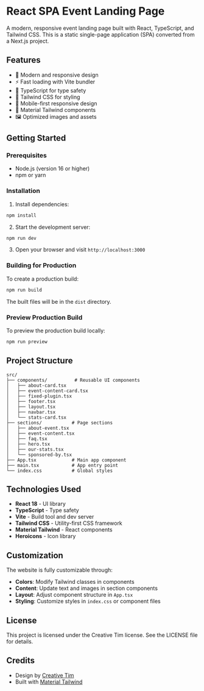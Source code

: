 # React SPA Event Landing Page

A modern, responsive event landing page built with React, TypeScript, and Tailwind CSS. This is a static single-page application (SPA) converted from a Next.js project.

## Features

- 🎨 Modern and responsive design
- ⚡ Fast loading with Vite bundler
- 🎯 TypeScript for type safety
- 🎨 Tailwind CSS for styling
- 📱 Mobile-first responsive design
- 🎪 Material Tailwind components
- 🖼️ Optimized images and assets

## Getting Started

### Prerequisites

- Node.js (version 16 or higher)
- npm or yarn

### Installation

1. Install dependencies:
```bash
npm install
```

2. Start the development server:
```bash
npm run dev
```

3. Open your browser and visit `http://localhost:3000`

### Building for Production

To create a production build:

```bash
npm run build
```

The built files will be in the `dist` directory.

### Preview Production Build

To preview the production build locally:

```bash
npm run preview
```

## Project Structure

```
src/
├── components/          # Reusable UI components
│   ├── about-card.tsx
│   ├── event-content-card.tsx
│   ├── fixed-plugin.tsx
│   ├── footer.tsx
│   ├── layout.tsx
│   ├── navbar.tsx
│   └── stats-card.tsx
├── sections/           # Page sections
│   ├── about-event.tsx
│   ├── event-content.tsx
│   ├── faq.tsx
│   ├── hero.tsx
│   ├── our-stats.tsx
│   └── sponsored-by.tsx
├── App.tsx             # Main app component
├── main.tsx            # App entry point
└── index.css           # Global styles
```

## Technologies Used

- **React 18** - UI library
- **TypeScript** - Type safety
- **Vite** - Build tool and dev server
- **Tailwind CSS** - Utility-first CSS framework
- **Material Tailwind** - React components
- **Heroicons** - Icon library

## Customization

The website is fully customizable through:

- **Colors**: Modify Tailwind classes in components
- **Content**: Update text and images in section components
- **Layout**: Adjust component structure in `App.tsx`
- **Styling**: Customize styles in `index.css` or component files

## License

This project is licensed under the Creative Tim license. See the LICENSE file for details.

## Credits

- Design by [Creative Tim](https://www.creative-tim.com)
- Built with [Material Tailwind](https://www.material-tailwind.com)